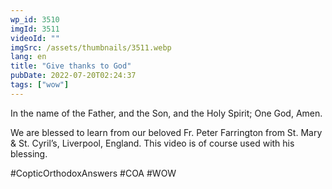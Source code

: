 ```yaml
---
wp_id: 3510
imgId: 3511
videoId: ""
imgSrc: /assets/thumbnails/3511.webp
lang: en
title: "Give thanks to God"
pubDate: 2022-07-20T02:24:37
tags: ["wow"]
---
```


<!-- page: 6 -->

<p>In the name of the Father, and the Son, and the Holy Spirit; One God, Amen. </p>
<p>We are blessed to learn from our beloved Fr. Peter Farrington from St. Mary & St. Cyril&#8217;s, Liverpool, England. This video is of course used with his blessing.</p>
<p>#CopticOrthodoxAnswers #COA #WOW</p>
